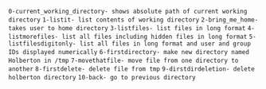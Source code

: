 `0-current_working_directory- shows absolute path of current working directory`
`1-listit- list contents of working directory`
`2-bring_me_home- takes user to home directory`
`3-listfiles- list files in long format`
`4-listmorefiles- list all files including hidden files in long format`
`5-listfilesdigitonly- list all files in long format and user and group IDs displayed numerically`
`6-firstdirectory- make new directory named Holberton in /tmp`
`7-movethatfile- move file from one directory to another`
`8-firstdelete- delete file from tmp`
`9-dirstdirdeletion- delete holberton directory`
`10-back- go to previous directory`